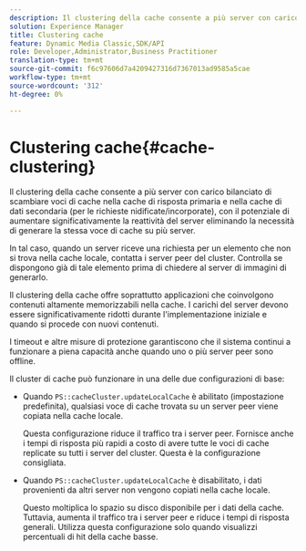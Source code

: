 ```yaml
---
description: Il clustering della cache consente a più server con carico bilanciato di scambiare voci di cache nella cache di risposta primaria e nella cache di dati secondaria (per le richieste nidificate/incorporate), con il potenziale di aumentare significativamente la reattività del server eliminando la necessità di generare la stessa voce di cache su più server.
solution: Experience Manager
title: Clustering cache
feature: Dynamic Media Classic,SDK/API
role: Developer,Administrator,Business Practitioner
translation-type: tm+mt
source-git-commit: f6c97606d7a4209427316d7367013ad9585a5cae
workflow-type: tm+mt
source-wordcount: '312'
ht-degree: 0%

---
```



# Clustering cache{#cache-clustering}

Il clustering della cache consente a più server con carico bilanciato di scambiare voci di cache nella cache di risposta primaria e nella cache di dati secondaria (per le richieste nidificate/incorporate), con il potenziale di aumentare significativamente la reattività del server eliminando la necessità di generare la stessa voce di cache su più server.

In tal caso, quando un server riceve una richiesta per un elemento che non si trova nella cache locale, contatta i server peer del cluster. Controlla se dispongono già di tale elemento prima di chiedere al server di immagini di generarlo.

Il clustering della cache offre soprattutto applicazioni che coinvolgono contenuti altamente memorizzabili nella cache. I carichi del server devono essere significativamente ridotti durante l&#39;implementazione iniziale e quando si procede con nuovi contenuti.

I timeout e altre misure di protezione garantiscono che il sistema continui a funzionare a piena capacità anche quando uno o più server peer sono offline.

Il cluster di cache può funzionare in una delle due configurazioni di base:

* Quando `PS::cacheCluster.updateLocalCache` è abilitato (impostazione predefinita), qualsiasi voce di cache trovata su un server peer viene copiata nella cache locale.

   Questa configurazione riduce il traffico tra i server peer. Fornisce anche i tempi di risposta più rapidi a costo di avere tutte le voci di cache replicate su tutti i server del cluster. Questa è la configurazione consigliata.

* Quando `PS::cacheCluster.updateLocalCache` è disabilitato, i dati provenienti da altri server non vengono copiati nella cache locale.

   Questo moltiplica lo spazio su disco disponibile per i dati della cache. Tuttavia, aumenta il traffico tra i server peer e riduce i tempi di risposta generali. Utilizza questa configurazione solo quando visualizzi percentuali di hit della cache basse.

